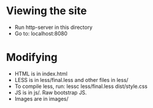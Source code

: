 # Viewing the site
- Run http-server in this directory
- Go to: localhost:8080


# Modifying
- HTML is in index.html
- LESS is in less/final.less and other files in less/
- To compile less, run: lessc less/final.less dist/style.css
- JS is in js/. Raw bootstrap JS.
- Images are in images/
